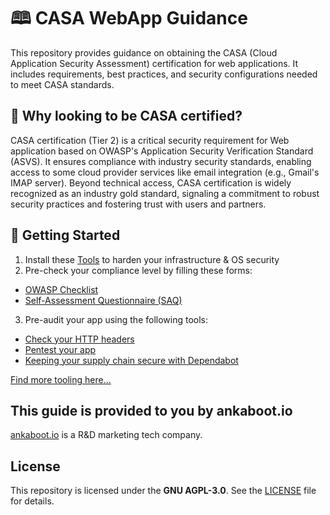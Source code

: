 # 🕮 CASA WebApp Guidance  

This repository provides guidance on obtaining the CASA (Cloud Application Security Assessment) certification for web applications. It includes requirements, best practices, and security configurations needed to meet CASA standards. 

## 🤔 Why looking to be CASA certified?  

CASA certification (Tier 2) is a critical security requirement for Web application based on OWASP's Application Security Verification Standard (ASVS). It ensures compliance with industry security standards, enabling access to some cloud provider services like email integration (e.g., Gmail's IMAP server). Beyond technical access, CASA certification is widely recognized as an industry gold standard, signaling a commitment to robust security practices and fostering trust with users and partners.

## 🏁 Getting Started  

1. Install these [Tools](./docs/TOOLS.md) to harden your infrastructure & OS security
2. Pre-check your compliance level by filling these forms:
- [OWASP Checklist](./OWASP-CHECKLIST.pdf)
- [Self-Assessment Questionnaire (SAQ)](./docs/saq_template.pdf)
3. Pre-audit your app using the following tools:
- [Check your HTTP headers](https://developer.mozilla.org/en-US/observatory)
- [Pentest your app](https://www.zaproxy.org/getting-started/)
- [Keeping your supply chain secure with Dependabot](https://github.com/dependabot/dependabot-core)

[Find more tooling here...](https://owasp.org/www-community/Free_for_Open_Source_Application_Security_Tools)

## This guide is provided to you by ankaboot.io
[ankaboot.io](https://www.ankaboot.io) is a R&D marketing tech company.

## License  
This repository is licensed under the **GNU AGPL-3.0**. See the [LICENSE](./LICENSE) file for details.
